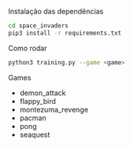 Instalação das dependências

```bash
cd space_invaders
pip3 install -r requirements.txt
```

Como rodar

```bash
python3 training.py --game <game>
```

Games
- demon_attack
- flappy_bird
- montezuma_revenge
- pacman
- pong
- seaquest
  